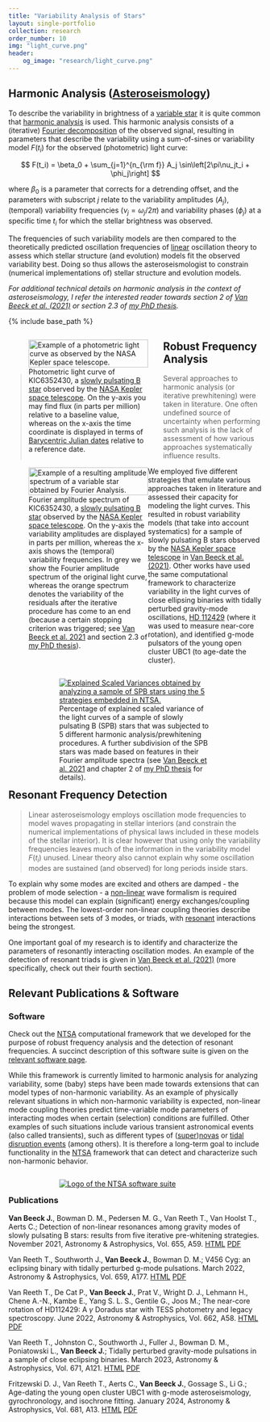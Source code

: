 ```yaml
---
title: "Variability Analysis of Stars"
layout: single-portfolio
collection: research
order_number: 10
img: "light_curve.png"
header:
    og_image: "research/light_curve.png"
---
```


## Harmonic Analysis ([Asteroseismology](https://en.wikipedia.org/wiki/Asteroseismology))

To describe the variability in brightness of a [variable star](https://en.wikipedia.org/wiki/Variable_star) it is quite common that [harmonic analysis](https://en.wikipedia.org/wiki/Harmonic_analysis) is used.
This harmonic analysis consists of a (iterative) [Fourier decomposition](https://en.wikipedia.org/wiki/Fourier_analysis) of the observed signal, resulting in parameters that describe the variability using a sum-of-sines or variability model $F(t_i)$ for the observed (photometric) light curve:

$$ F(t_i) = \beta_0 + \sum_{j=1}^{n_{\rm f}} A_j \sin\left[2\pi\nu_jt_i + \phi_j\right] $$

where $\beta_0$ is a parameter that corrects for a detrending offset, and the parameters with subscript $j$ relate to the variability amplitudes ($A_j$), (temporal) variability frequencies ($\nu_j = \omega_j / 2\pi$) and variability phases ($\phi_j$) at a specific time $t_i$ for which the stellar brightness was observed.

The frequencies of such variability models are then compared to the theoretically predicted oscillation frequencies of [linear](https://en.wikipedia.org/wiki/Linear_system) oscillation theory to assess which stellar structure (and evolution) models fit the observed variability best.
Doing so thus allows the asteroseismologist to constrain (numerical implementations of) stellar structure and evolution models.

_For additional technical details on harmonic analysis in the context of asteroseismology, I refer the interested reader towards section 2 of [Van Beeck et al. (2021)](https://www.aanda.org/articles/aa/full_html/2021/11/aa41572-21/aa41572-21.html) or section 2.3 of [my PhD thesis](https://fys.kuleuven.be/ster/pub/phd-thesis-jordan-van-beeck/PhD_Thesis_Jordan_Van_Beeck_Digital_Version.pdf)._

{% include base_path %}

<kdb>
<div class="container">
<figure style="display:table; float:left; margin-right:6%; width:47%;">
  <a href="{{ '/images/research/light_curve.png' | prepend: base_path }}" class="image-popup" title="Example of a photometric light curve as observed by the NASA Kepler space telescope.">
    <img src="{{ '/images/research/light_curve.png' | prepend: base_path }}" alt="Example of a photometric light curve as observed by the NASA Kepler space telescope." style="width:100%; height:auto;">
  </a>
  <figcaption style="display: table-caption; caption-side: bottom;">Photometric light curve of KIC6352430, a <a href='https://en.wikipedia.org/wiki/Slowly_pulsating_B-type_star'>slowly pulsating B star</a> observed by the <a href='https://en.wikipedia.org/wiki/Kepler_space_telescope'>NASA Kepler space telescope</a>. On the y-axis you may find flux (in parts per million) relative to a baseline value, whereas on the x-axis the time coordinate is displayed in terms of <a href='https://en.wikipedia.org/wiki/Barycentric_Julian_Date'>Barycentric Julian dates</a> relative to a reference date.</figcaption>
</figure>
<figure style="display:table; float:left; margin-right:auto; width:47%;">
  <a href="{{ '/images/research/variability_analysis/residual_amplitude_spectrum_example.png' | prepend: base_path }}" class="image-popup" title="Example of a resulting amplitude spectrum of a variable star obtained by Fourier Analysis.">
    <img src="{{ '/images/research/variability_analysis/residual_amplitude_spectrum_example.png' | prepend: base_path }}" alt="Example of a resulting amplitude spectrum of a variable star obtained by Fourier Analysis." style="width:100%; height:auto;">
  </a>
  <figcaption style="display: table-caption; caption-side: bottom;">Fourier amplitude spectrum of KIC6352430, a <a href='https://en.wikipedia.org/wiki/Slowly_pulsating_B-type_star'>slowly pulsating B star</a> observed by the <a href='https://en.wikipedia.org/wiki/Kepler_space_telescope'>NASA Kepler space telescope</a>. On the y-axis the variability amplitudes are displayed in parts per million, whereas the x-axis shows the (temporal) variability frequencies. In grey we show the Fourier amplitude spectrum of the original light curve, whereas the orange spectrum denotes the variability of the residuals after the iterative procedure has come to an end (because a certain stopping criterion was triggered; see <a href='https://www.aanda.org/articles/aa/full_html/2021/11/aa41572-21/aa41572-21.html'>Van Beeck et al. 2021</a> and section 2.3 of <a href='https://fys.kuleuven.be/ster/pub/phd-thesis-jordan-van-beeck/PhD_Thesis_Jordan_Van_Beeck_Digital_Version.pdf'>my PhD thesis</a>).</figcaption>
</figure>
</div>
</kdb>

## Robust Frequency Analysis

> Several approaches to harmonic analysis (or iterative prewhitening) were taken in literature.
One often undefined source of uncertainty when performing such analysis is the lack of assessment of how various approaches systematically influence results.

We employed five different strategies that emulate various approaches taken in literature and assessed their capacity for modeling the light curves.
This resulted in robust variability models (that take into account systematics) for a sample of slowly pulsating B stars observed by the [NASA Kepler space telescope](https://en.wikipedia.org/wiki/Kepler_space_telescope) in [Van Beeck et al. (2021)](https://www.aanda.org/articles/aa/full_html/2021/11/aa41572-21/aa41572-21.html).
Other works have used the same computational framework to characterize variability in the light curves of close ellipsing binaries with tidally perturbed gravity-mode oscillations, [HD 112429](https://en.wikipedia.org/wiki/8_Draconis) (where it was used to measure near-core rotation), and identified g-mode pulsators of the young open cluster UBC1 (to age-date the cluster).

<figure style="float:left; margin-right:20%; margin-left:20%; width:60%;">
  <a href="{{ '/images/research/variability_analysis/explained_scaled_variance.png' | prepend: base_path }}" class="image-popup" title="Explained Scaled Variances obtained by analyzing a sample of SPB stars using the 5 strategies embedded in NTSA.">
    <img src="{{ '/images/research/variability_analysis/explained_scaled_variance.png' | prepend: base_path }}" alt="Explained Scaled Variances obtained by analyzing a sample of SPB stars using the 5 strategies embedded in NTSA." max-width="100%">
  </a>
  <figcaption>Percentage of explained scaled variance of the light curves of a sample of slowly pulsating B (SPB) stars that was subjected to 5 different harmonic analysis/prewhitening procedures. A further subdivision of the SPB stars was made based on features in their Fourier amplitude spectra (see <a href="https://www.aanda.org/articles/aa/full_html/2021/11/aa41572-21/aa41572-21.html">Van Beeck et al. 2021</a> and chapter 2 of <a href='https://fys.kuleuven.be/ster/pub/phd-thesis-jordan-van-beeck/PhD_Thesis_Jordan_Van_Beeck_Digital_Version.pdf'>my PhD thesis</a> for details).</figcaption>
</figure>

## Resonant Frequency Detection

> Linear asteroseismology employs oscillation mode frequencies to model waves propagating in stellar interiors (and constrain the numerical implementations of physical laws included in these models of the stellar interior).
It is clear however that using only the variability frequencies leaves much of the information in the variability model $F(t_i)$ unused.
Linear theory also cannot explain why some oscillation modes are sustained (and observed) for long periods inside stars.

To explain why some modes are excited and others are damped - the problem of mode selection - a [non-linear](https://en.wikipedia.org/wiki/Nonlinear_system) wave formalism is required because this model can explain (significant) energy exchanges/coupling between modes.
The lowest-order non-linear coupling theories describe interactions between sets of 3 modes, or triads, with [resonant](https://en.wikipedia.org/wiki/Resonance) interactions being the strongest.

One important goal of my research is to identify and characterize the parameters of resonantly interacting oscillation modes.
An example of the detection of resonant triads is given in [Van Beeck et al. (2021)](https://www.aanda.org/articles/aa/full_html/2021/11/aa41572-21/aa41572-21.html) (more specifically, check out their fourth section).

## Relevant Publications & Software

### Software

Check out the [NTSA](https://github.com/JVB11/NTSA) computational framework that we developed for the purpose of robust frequency analysis and the detection of resonant frequencies.
A succinct description of this software suite is given on the [relevant software page](https://jvb11.github.io/software/NTSA/).

While this framework is currently limited to harmonic analysis for analyzing variability, some (baby) steps have been made towards extensions that can model types of non-harmonic variability.
As an example of physically relevant situations in which non-harmonic variability is expected, non-linear mode coupling theories predict time-variable mode parameters of interacting modes when certain (selection) conditions are fulfilled.
Other examples of such situations include various transient astronomical events (also called transients), such as different types of ([super](https://en.wikipedia.org/wiki/Supernova))[novas](https://en.wikipedia.org/wiki/Nova) or [tidal disruption events](https://en.wikipedia.org/wiki/Tidal_disruption_event) (among others).
It is therefore a long-term goal to include functionality in the [NTSA](https://github.com/JVB11/NTSA) framework that can detect and characterize such non-harmonic behavior.

<figure style="float:left; margin-right:20%; margin-left:20%; width:60%;">
  <a href="{{ '/images/software/ntsa/NTSA_logo.png' | prepend: base_path }}" class="image-popup">
    <img src="{{ '/images/software/ntsa/NTSA_logo.png' | prepend: base_path }}" alt="Logo of the NTSA software suite">
  </a>
</figure>

### Publications

**Van Beeck J.**, Bowman D. M., Pedersen M. G., Van Reeth T., Van Hoolst T., Aerts C.; Detection of non-linear resonances among gravity modes of slowly pulsating B stars: results from five iterative pre-whitening strategies. November 2021, Astronomy & Astrophysics, Vol. 655, A59. [HTML](https://www.aanda.org/articles/aa/full_html/2021/11/aa41572-21/aa41572-21.html) [PDF](https://www.aanda.org/articles/aa/pdf/2021/11/aa41572-21.pdf)

Van Reeth T., Southworth J., **Van Beeck J.**, Bowman D. M.; V456 Cyg: an eclipsing binary with tidally perturbed g-mode pulsations. March 2022, Astronomy & Astrophysics, Vol. 659, A177. [HTML](https://www.aanda.org/articles/aa/full_html/2022/03/aa42833-21/aa42833-21.html) [PDF](https://www.aanda.org/articles/aa/pdf/2022/03/aa42833-21.pdf)

Van Reeth T., De Cat P., **Van Beeck J.**, Prat V., Wright D. J., Lehmann H., Chene A.-N., Kambe E., Yang S. L. S., Gentile G., Joos M.; The near-core rotation of HD112429: A $\gamma$ Doradus star with TESS photometry and legacy spectroscopy. June 2022, Astronomy & Astrophysics, Vol. 662, A58. [HTML](https://www.aanda.org/articles/aa/full_html/2022/06/aa42921-21/aa42921-21.html) [PDF](https://www.aanda.org/articles/aa/pdf/2022/06/aa42921-21.pdf)

Van Reeth T., Johnston C., Southworth J., Fuller J., Bowman D. M., Poniatowski L., **Van Beeck J.**; Tidally perturbed gravity-mode pulsations in a sample of close eclipsing binaries. March 2023, Astronomy & Astrophysics, Vol. 671, A121. [HTML](https://www.aanda.org/articles/aa/full_html/2023/03/aa45460-22/aa45460-22.html) [PDF](https://www.aanda.org/articles/aa/pdf/2023/03/aa45460-22.pdf)

Fritzewski D. J., Van Reeth T., Aerts C., **Van Beeck J.**, Gossage S., Li G.; Age-dating the young open cluster UBC1 with g-mode asteroseismology, gyrochronology, and isochrone fitting. January 2024, Astronomy & Astrophysics, Vol. 681, A13. [HTML](https://www.aanda.org/articles/aa/full_html/2024/01/aa47618-23/aa47618-23.html) [PDF](https://www.aanda.org/articles/aa/pdf/2024/01/aa47618-23.pdf)
